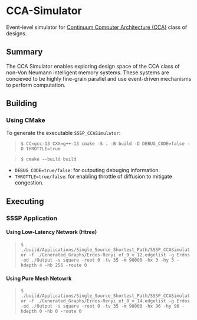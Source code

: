 # CCA-Simulator
Event-level simulator for [Continuum Computer Architecture (CCA)](https://superfri.org/index.php/superfri/article/view/188) class of designs.

## Summary
The CCA Simulator enables exploring design space of the CCA class of non-Von Neumann intelligent memory systems. These systems are concieved to be highly fine-grain parallel and use event-driven mechanisms to perform computation.

## Building
### Using CMake
To generate the executable `SSSP_CCASimulator`:

> `$ CC=gcc-13 CXX=g++-13 cmake -S . -B build -D DEBUG_CODE=false -D THROTTLE=true`

> `$ cmake --build build`

- `DEBUG_CODE=true/false`: for outputing debuging information.
- `THROTTLE=true/false`: for enabling throttle of diffusion to mitigate congestion.

## Executing
### SSSP Application

#### Using Low-Latency Network (Htree)
> `$ ./build/Applications/Single_Source_Shortest_Path/SSSP_CCASimulator -f ./Generated_Graphs/Erdos-Renyi_ef_9_v_12.edgelist -g Erdos -od ./Output -s square -root 0 -tv 35 -m 90000 -hx 3 -hy 3 -hdepth 4 -hb 256 -route 0`

#### Using Pure Mesh Netowrk
> `$ ./build/Applications/Single_Source_Shortest_Path/SSSP_CCASimulator -f ./Generated_Graphs/Erdos-Renyi_ef_8_v_14.edgelist -g Erdos -od ./Output -s square -root 0 -tv 35 -m 90000 -hx 96 -hy 96 -hdepth 0 -hb 0 -route 0`
